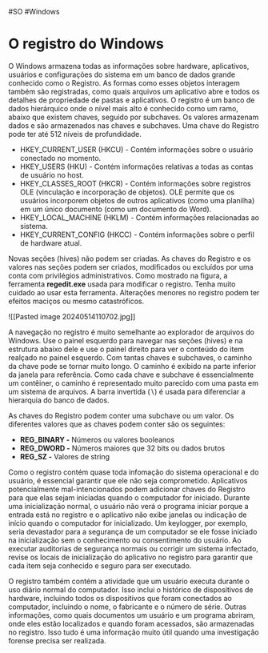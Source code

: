 #SO #Windows 
# O registro do Windows

O Windows armazena todas as informações sobre hardware, aplicativos, usuários e configurações do sistema em um banco de dados grande conhecido como o Registro. As formas como esses objetos interagem também são registradas, como quais arquivos um aplicativo abre e todos os detalhes de propriedade de pastas e aplicativos. O registro é um banco de dados hierárquico onde o nível mais alto é conhecido como um ramo, abaixo que existem chaves, seguido por subchaves. Os valores armazenam dados e são armazenados nas chaves e subchaves. Uma chave do Registro pode ter até 512 níveis de profundidade.

- HKEY_CURRENT_USER (HKCU) - Contém informações sobre o usuário conectado no momento.
- HKEY_USERS (HKU) - Contém informações relativas a todas as contas de usuário no host.
- HKEY_CLASSES_ROOT (HKCR) - Contém informações sobre registros OLE (vinculação e incorporação de objetos). OLE permite que os usuários incorporem objetos de outros aplicativos (como uma planilha) em um único documento (como um documento do Word).
- HKEY_LOCAL_MACHINE (HKLM) - Contém informações relacionadas ao sistema.
- HKEY_CURRENT_CONFIG (HKCC) - Contém informações sobre o perfil de hardware atual.

Novas seções (hives) não podem ser criadas. As chaves do Registro e os valores nas seções podem ser criados, modificados ou excluídos por uma conta com privilégios administrativos. Como mostrado na figura, a ferramenta **regedit.exe** usada para modificar o registro. Tenha muito cuidado ao usar esta ferramenta. Alterações menores no registro podem ter efeitos maciços ou mesmo catastróficos.

![[Pasted image 20240514110702.jpg]]

A navegação no registro é muito semelhante ao explorador de arquivos do Windows. Use o painel esquerdo para navegar nas seções (hives) e na estrutura abaixo dele e use o painel direito para ver o conteúdo do item realçado no painel esquerdo. Com tantas chaves e subchaves, o caminho da chave pode se tornar muito longo. O caminho é exibido na parte inferior da janela para referência. Como cada chave e subchave é essencialmente um contêiner, o caminho é representado muito parecido com uma pasta em um sistema de arquivos. A barra invertida (∖) é usada para diferenciar a hierarquia do banco de dados.

As chaves do Registro podem conter uma subchave ou um valor. Os diferentes valores que as chaves podem conter são os seguintes:

- **REG_BINARY -** Números ou valores booleanos
- **REG_DWORD -** Números maiores que 32 bits ou dados brutos
- **REG_SZ -** Valores de string

Como o registro contém quase toda infomação do sistema operacional e do usuário, é essencial garantir que ele não seja comprometido. Aplicativos potencialmente mal-intencionados podem adicionar chaves do Registro para que elas sejam iniciadas quando o computador for iniciado. Durante uma inicialização normal, o usuário não verá o programa iniciar porque a entrada está no registro e o aplicativo não exibe janelas ou indicação de início quando o computador for inicializado. Um keylogger, por exemplo, seria devastador para a segurança de um computador se ele fosse iniciado na inicialização sem o conhecimento ou consentimento do usuário. Ao executar auditorias de segurança normais ou corrigir um sistema infectado, revise os locais de inicialização do aplicativo no registro para garantir que cada item seja conhecido e seguro para ser executado.

O registro também contém a atividade que um usuário executa durante o uso diário normal do computador. Isso inclui o histórico de dispositivos de hardware, incluindo todos os dispositivos que foram conectados ao computador, incluindo o nome, o fabricante e o número de série. Outras informações, como quais documentos um usuário e um programa abriram, onde eles estão localizados e quando foram acessados, são armazenadas no registro. Isso tudo é uma informação muito útil quando uma investigação forense precisa ser realizada.

















